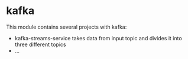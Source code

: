 # kafka

This module contains several projects with kafka:

* kafka-streams-service takes data from input topic and divides it into three different topics
* ...
